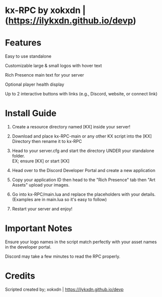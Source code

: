 # kx-RPC by xokxdn | (https://ilykxdn.github.io/devp)



# Features

Easy to use standalone

Customizable large & small logos with hover text

Rich Presence main text for your server

Optional player health display

Up to 2 interactive buttons with links (e.g., Discord, website, or connect link)



# Install Guide

1. Create a resource directory named [KX] inside your server!

2. Download and place kx-RPC-main or any other KX script into the [KX] Directory then rename it to kx-RPC

3. Head to your server.cfg and start the directory UNDER your standalone folder.  
EX;  ensure [KX]  or  start [KX]

4. Head over to the Discord Developer Portal and create a new application

5. Copy your application ID then head to the "Rich Presence" tab then "Art Assets" upload your images.

6. Go into kx-RPC/main.lua and replace the placeholders with your details. (Examples are in main.lua so it's easy to follow)

7. Restart your server and enjoy!



# Important Notes

Ensure your logo names in the script match perfectly with your asset names in the developer portal.

Discord may take a few minutes to read the RPC properly. 



# Credits
Scripted created by; xokxdn |  https://ilykxdn.github.io/devp

